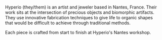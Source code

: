 Hyperio (they/them) is an artist and jeweler based in Nantes, France. Their work sits at the intersection of precious objects and biomorphic artifacts. They use innovative fabrication techniques to give life to organic shapes that would be difficult to achieve through traditional methods.

Each piece is crafted from start to finish at Hyperio's Nantes workshop.